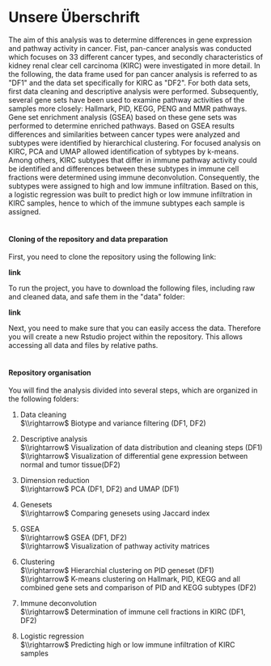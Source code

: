 # Unsere Überschrift 

The aim of this analysis was to determine differences in gene expression and pathway activity in cancer. Fist, pan-cancer analysis was conducted which focuses on 33 different cancer types, and secondly characteristics of kidney renal clear cell carcinoma (KIRC) were investigated in more detail. In the following, the data frame used for pan cancer analysis is referred to as "DF1" and the data set specifically for KIRC as "DF2". For both data sets, first data cleaning and descriptive analysis were performed. Subsequently, several gene sets have been used to examine pathway activities of the samples more closely: Hallmark, PID, KEGG, PENG and MMR pathways. Gene set enrichment analysis (GSEA) based on these gene sets was performed to determine enriched pathways. Based on GSEA results differences and similarities between cancer types were analyzed and subtypes were identified by hierarchical clustering. For focused analysis on KIRC, PCA and UMAP allowed identification of sybtypes by k-means. Among others, KIRC subtypes that differ in immune pathway activity could be identified and differences between these subtypes in immune cell fractions were determined using immune deconvolution. Consequently, the subtypes were assigned to high and low immune infiltration. Based on this, a logistic regression was built to predict high or low immune infiltration in KIRC samples, hence to which of the immune subtypes each sample is assigned. 
<br />
<br />

#### Cloning of the repository and data preparation
First, you need to clone the repository using the following link:

**link**

To run the project, you have to download the following files, including raw and cleaned data, and safe them in the "data" folder:

**link**

Next, you need to make sure that you can easily access the data. Therefore you will create a new Rstudio project within the repository. This allows accessing all data and files by relative paths. 
<br />
<br />

#### Repository organisation
You will find the analysis divided into several steps, which are organized in the following folders:  

1. Data cleaning <br />
$\\rightarrow$ Biotype and variance filtering (DF1, DF2)

2. Descriptive analysis <br />
$\\rightarrow$ Visualization of data distribution and cleaning steps (DF1) <br />
$\\rightarrow$ Visualization of differential gene expression between normal and tumor tissue(DF2)

3. Dimension reduction <br />
$\\rightarrow$ PCA (DF1, DF2) and UMAP (DF1)

4. Genesets <br />
$\\rightarrow$ Comparing genesets using Jaccard index

5. GSEA<br />
$\\rightarrow$ GSEA (DF1, DF2) <br />
$\\rightarrow$ Visualization of pathway activity matrices

6. Clustering <br />
$\\rightarrow$ Hierarchial clustering on PID geneset (DF1) <br />
$\\rightarrow$ K-means clustering on Hallmark, PID, KEGG and all combined gene sets and comparison of PID and KEGG subtypes (DF2)

7. Immune deconvolution <br />
$\\rightarrow$ Determination of immune cell fractions in KIRC (DF1, DF2)

8. Logistic regression <br />
$\\rightarrow$ Predicting high or low immune infiltration of KIRC samples



